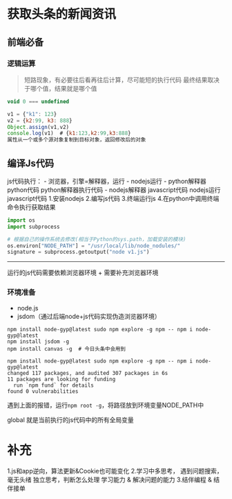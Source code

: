 # 获取头条的新闻资讯
## 前端必备
### 逻辑运算
> 短路现象，有必要往后看再往后计算，尽可能短的执行代码
> 最终结果取决于哪个值，结果就是哪个值
```javascript
void 0 === undefined
```
```javascript
v1 = {"k1": 123}
v2 = {k2:99, k3: 888}
Object.assign(v1,v2)
console.log(v1)  # {k1:123,k2:99,k3:888}
属性从一个或多个源对象复制到目标对象，返回修改后的对象
```
## 编译Js代码
js代码执行：
    - 浏览器，引擎=解释器，运行
    - nodejs运行
        - python解释器  python代码      python解释器执行代码
        - nodejs解释器  javascript代码  nodejs运行javascript代码
1.安装nodejs
2.编写js代码
3.终端运行js
4.在python中调用终端命令执行获取结果
```python
import os
import subprocess

# 根据自己的操作系统去修改(相当于Python的sys.path，加载安装的模块)
os.environ["NODE_PATH"] = "/usr/local/lib/node_nodules/"
signature = subprocess.getoutput("node v1.js")
```
------------------------------------------
运行的js代码需要依赖浏览器环境 + 需要补充浏览器环境
### 环境准备
* node.js
* jsdom（通过后端node+js代码实现伪造浏览器环境）
```
npm install node-gyp@latest sudo npm explore -g npm -- npm i node-gyp@latest
npm install jsdom -g
npm install canvas -g  # 今日头条中会用到
```
```
npm install node-gyp@latest sudo npm explore -g npm -- npm i node-gyp@latest
changed 117 packages, and audited 307 packages in 6s
11 packages are looking for funding
  run `npm fund` for details
found 0 vulnerabilities
```
遇到上面的报错，运行`npm root -g`，将路径放到环境变量NODE_PATH中

global 就是当前执行的js代码中的所有全局变量

# 补充
1.js和app逆向，算法更新&Cookie也可能变化
2.学习中多思考，
    遇到问题搜索，毫无头绪
    独立思考，判断怎么处理
  学习能力 & 解决问题的能力
3.结伴编程 & 结伴接单
